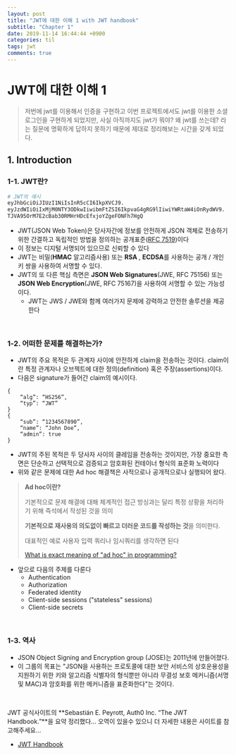 ```yaml
---
layout: post
title: "JWT에 대한 이해 1 with JWT handbook"
subtitle: "Chapter 1"
date: 2019-11-14 16:44:44 +0900
categories: til
tags: jwt
comments: true
---
```


# JWT에 대한 이해 1

> 저번에 jwt를 이용해서 인증을 구현하고 이번 프로젝트에서도 jwt를 이용한 소셜 로그인을 구현하게 되었지만, 사실 아직까지도 jwt가 뭐야? 왜 jwt를 쓰는데? 라는 질문에 명확하게 답하지 못하기 때문에 제대로 정리해보는 시간을 갖게 되었다.

## 1. Introduction

### 1-1. JWT란?

```python
# JWT의 예시
eyJhbGciOiJIUzI1NiIsInR5cCI6IkpXVCJ9.
eyJzdWIiOiIxMjM0NTY3ODkwIiwibmFtZSI6IkpvaG4gRG9lIiwiYWRtaW4iOnRydWV9.
TJVA95OrM7E2cBab30RMHrHDcEfxjoYZgeFONFh7HgQ
```

- JWT(JSON Web Token)은 당사자간에 정보를 안전하게 JSON 객체로 전송하기 위한 간결하고 독립적인 방법을 정의하는 공개표준([RFC 7519](https://tools.ietf.org/html/rfc7519))이다
- 이 정보는 디지털 서명되어 있으므로 신뢰할 수 있다
- JWT는 비밀(**HMAC** 알고리즘사용) 또는 **RSA** , **ECDSA**를 사용하는 공개 / 개인 키 쌍을 사용하여 서명할 수 있다.
- JWT의 또 다른 핵심 측면은 **JSON Web Signatures**(JWE, RFC 75156) 또는 **JSON Web Encryption**(JWE, RFC 75167)을 사용하여 서명할 수 있는 가능성이다.
  - JWT는 JWS / JWE와 함께 여러가지 문제에 강력하고 안전한 솔루션을 제공한다

<br>

### 1-2. 어떠한 문제를 해결하는가?

- JWT의 주요 목적은 두 관계자 사이에 안전하게 claim을 전송하는 것이다. claim이란 특정 관계자나 오브젝트에 대한 정의(definition) 혹은 주장(assertions)이다. 
- 다음은 signature가 들어간 claim의 예시이다.

```
{
    “alg”: “HS256”,
	“typ”: “JWT”
}
{
    “sub”: “1234567890”,
    “name”: “John Doe”,
    “admin”: true
}
```

- JWT의 주된 목적은 두 당사자 사이의 클레임을 전송하는 것이지만, 가장 중요한 측면은 단순하고 선택적으로 검증되고 암호화된 컨테이너 형식의 표준화 노력이다
- 위와 같은 문제에 대한 Ad hoc 해결책은 사적으로나 공개적으로나 실행되어 왔다.

> **Ad hoc이란?**
>
> 기본적으로 문제 해결에 대해 체계적인 접근 방싱과는 달리 특정 상황을 처리하기 위해 즉석에서 작성된 것을 의미
>
> **기본적으로 재사용의 의도없이 빠르고 더러운 코드를 작성하는 것**을 의미한다.
>
> 대표적인 예로 사용자 입력 쿼리나 임시쿼리를 생각하면 된다
>
> [What is exact meaning of "ad hoc" in programming?](https://stackoverflow.com/questions/1786735/what-is-exact-meaning-of-ad-hoc-in-programming)

- 앞으로 다음의 주제를 다룬다
  - Authentication
  - Authorization
  - Federated identity
  - Client-side sessions ("stateless" sessions)
  - Client-side secrets

<br>

### 1-3. 역사

- JSON Object Signing and Encryption group (JOSE)는 2011년에 만들어졌다.
- 이 그룹의 목표는 "JSON을 사용하는 프로토콜에 대한 보안 서비스의 상호운용성을 지원하기 위한 키와 알고리즘 식별자의 형식뿐만 아니라 무결성 보호 메커니즘(서명 및 MAC)과 암호화를 위한 메커니즘을 표준화한다"는 것이다.

<br>

JWT 공식사이트의 **Sebastián E. Peyrott, Auth0 Inc. “The JWT Handbook.”**을 요약 정리했다... 오역이 있을수 있으니 더 자세한 내용은 사이트를 참고해주세요...

- [JWT Handbook](https://auth0.com/resources/ebooks/jwt-handbook?utm_source=jwtio&utm_medium=main_gc_banner&utm_campaign=gc_jwt_test_10_2019)